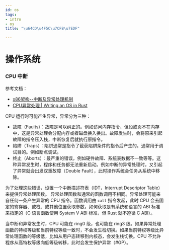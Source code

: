 ```yaml
---
id: os
tags:
- intro
- os
title: "\u64CD\u4F5C\u7CFB\u7EDF"

---
```



# 操作系统




### CPU 中断
参考文档：

- [x86架构--中断及异常处理机制](https://zhuanlan.zhihu.com/p/647938553)
- [CPU异常处理 | Writing an OS in Rust](https://os.phil-opp.com/zh-CN/cpu-exceptions/)

CPU 运行时可能产生异常，异常分为三种：

- 故障（Faults）：故障是可以纠正的。例如访问内存指令，但段或页不在内存中，这是异常处理会分配内存或者磁盘换入换出。故障发生时，会将原来引起故障的指令压入栈，中断恢复后就执行原指令。
- 陷阱（Traps）：陷阱通常是指令了截获陷阱条件的指令后产生的。通常用于调试目的。例如断点调试。
- 终止（Aborts）：最严重的错误，例如硬件故障、系统表数据不一致等等。这种异常发生时，程序和任务都无法重新启动。例如中断的异常处理时，又引起了异常就会出发双重故障（Double Fault），此时操作系统会任务从系统中移除。

为了处理这些错误，设置一个中断描述符表（IDT，Interrupt Descriptor Table ）来提供异常处理函数。
异常处理函数和通常的函数调用不相同。异常处理可能来自任何一条产生异常的 CPU 指令。函数调用由 `call` 指令发起，此时 CPU 会去固定的寄存器、或栈、或其他位置获取参数，如何获取是有系统和语言的 ABI 标准来指定的（C 语言函数使用 System V ABI 标准，但 Rust 就不遵循 C ABI）。

当中断和异常发生时，CPU 可能在 ring0 级，也可能在 ring3 级。如果异常处理函数的特权等级和当前特权等级一致时，不会发生栈切换。如果当前特权等级比异常处理函数的等级低，比如从用户态转移到内核态，会发生栈切换。CPU 不允许程序从高特权等级向低等级转移，此时会发生保护异常（#GP）。
